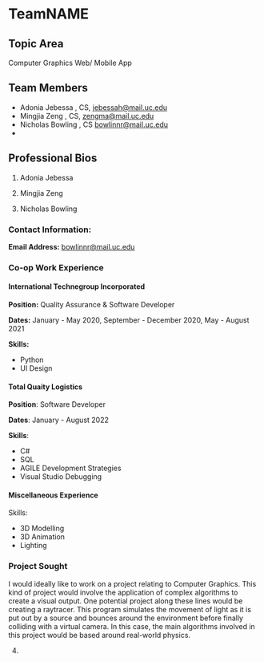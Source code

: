 # TeamNAME

## Topic Area
Computer Graphics Web/ Mobile App

## Team Members
- Adonia Jebessa , CS, jebessah@mail.uc.edu
- Mingjia Zeng , CS, zengma@mail.uc.edu
- Nicholas Bowling , CS bowlinnr@mail.uc.edu
-

## Professional Bios
1. Adonia Jebessa

2. Mingjia Zeng

3. Nicholas Bowling

### Contact Information:

**Email Address:** bowlinnr@mail.uc.edu

### Co-op Work Experience
#### International Technegroup Incorporated
**Position:** Quality Assurance & Software Developer

**Dates:** January - May 2020, September - December 2020, May - August 2021

**Skills:**
- Python
- UI Design

#### Total Quaity Logistics
**Position**: Software Developer

**Dates**: January - August 2022

**Skills**: 
- C#
- SQL
- AGILE Development Strategies
- Visual Studio Debugging

#### Miscellaneous Experience

Skills: 

- 3D Modelling
- 3D Animation
- Lighting


### Project Sought
I would ideally like to work on a project relating to Computer Graphics.  This kind of project would involve the application of complex algorithms to create a visual output.  One potential project along these lines would be creating a raytracer.  This program simulates the movement of light as it is put out by a source and bounces around the environment before finally colliding with a virtual camera.  In this case, the main algorithms involved in this project would be based around real-world physics.

4.

